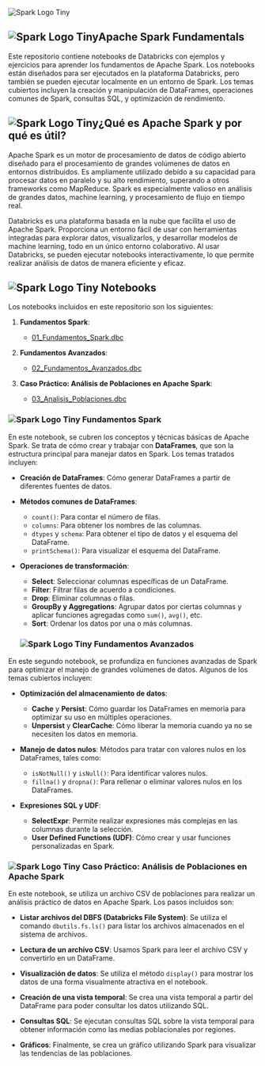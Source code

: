 ![Spark Logo Tiny](https://files.training.databricks.com/images/databricks.png)

## ![Spark Logo Tiny](https://files.training.databricks.com/images/105/logo_spark_tiny.png)Apache Spark Fundamentals

Este repositorio contiene notebooks de Databricks con ejemplos y ejercicios para aprender los fundamentos de Apache Spark. Los notebooks están diseñados para ser ejecutados en la plataforma Databricks, pero también se pueden ejecutar localmente en un entorno de Spark. Los temas cubiertos incluyen la creación y manipulación de DataFrames, operaciones comunes de Spark, consultas SQL, y optimización de rendimiento.


## ![Spark Logo Tiny](https://files.training.databricks.com/images/105/logo_spark_tiny.png)¿Qué es Apache Spark y por qué es útil?

Apache Spark es un motor de procesamiento de datos de código abierto diseñado para el procesamiento de grandes volúmenes de datos en entornos distribuidos. Es ampliamente utilizado debido a su capacidad para procesar datos en paralelo y su alto rendimiento, superando a otros frameworks como MapReduce. Spark es especialmente valioso en análisis de grandes datos, machine learning, y procesamiento de flujo en tiempo real.

Databricks es una plataforma basada en la nube que facilita el uso de Apache Spark. Proporciona un entorno fácil de usar con herramientas integradas para explorar datos, visualizarlos, y desarrollar modelos de machine learning, todo en un único entorno colaborativo. Al usar Databricks, se pueden ejecutar notebooks interactivamente, lo que permite realizar análisis de datos de manera eficiente y eficaz.



## ![Spark Logo Tiny](https://files.training.databricks.com/images/105/logo_spark_tiny.png) Notebooks 

Los notebooks incluidos en este repositorio son los siguientes:

1. **Fundamentos Spark**:
   - [01_Fundamentos_Spark.dbc](01_Fundamentos_Spark.dbc)
   
2. **Fundamentos Avanzados**:
   - [02_Fundamentos_Avanzados.dbc](02_Fundamentos_Avanzados.dbc)
   
3. **Caso Práctico: Análisis de Poblaciones en Apache Spark**:
   - [03_Analisis_Poblaciones.dbc](03_Analisis_Poblaciones.dbc)

### ![Spark Logo Tiny](https://files.training.databricks.com/images/105/logo_spark_tiny.png) Fundamentos Spark

En este notebook, se cubren los conceptos y técnicas básicas de Apache Spark. Se trata de cómo crear y trabajar con **DataFrames**, que son la estructura principal para manejar datos en Spark. Los temas tratados incluyen:

- **Creación de DataFrames**: Cómo generar DataFrames a partir de diferentes fuentes de datos.
- **Métodos comunes de DataFrames**:
  - `count()`: Para contar el número de filas.
  - `columns`: Para obtener los nombres de las columnas.
  - `dtypes` y `schema`: Para obtener el tipo de datos y el esquema del DataFrame.
  - `printSchema()`: Para visualizar el esquema del DataFrame.
  
- **Operaciones de transformación**:
  - **Select**: Seleccionar columnas específicas de un DataFrame.
  - **Filter**: Filtrar filas de acuerdo a condiciones.
  - **Drop**: Eliminar columnas o filas.
  - **GroupBy y Aggregations**: Agrupar datos por ciertas columnas y aplicar funciones agregadas como `sum()`, `avg()`, etc.
  - **Sort**: Ordenar los datos por una o más columnas.
  
  ### ![Spark Logo Tiny](https://files.training.databricks.com/images/105/logo_spark_tiny.png) **Fundamentos Avanzados**

En este segundo notebook, se profundiza en funciones avanzadas de Spark para optimizar el manejo de grandes volúmenes de datos. Algunos de los temas cubiertos incluyen:

- **Optimización del almacenamiento de datos**:
  - **Cache** y **Persist**: Cómo guardar los DataFrames en memoria para optimizar su uso en múltiples operaciones.
  - **Unpersist** y **ClearCache**: Cómo liberar la memoria cuando ya no se necesiten los datos en memoria.

- **Manejo de datos nulos**: Métodos para tratar con valores nulos en los DataFrames, tales como:
  - `isNotNull()` y `isNull()`: Para identificar valores nulos.
  - `fillna()` y `dropna()`: Para rellenar o eliminar valores nulos en los DataFrames.

- **Expresiones SQL y UDF**:
  - **SelectExpr**: Permite realizar expresiones más complejas en las columnas durante la selección.
  - **User Defined Functions (UDF)**: Cómo crear y usar funciones personalizadas en Spark.

### ![Spark Logo Tiny](https://files.training.databricks.com/images/105/logo_spark_tiny.png)  **Caso Práctico: Análisis de Poblaciones en Apache Spark**

En este notebook, se utiliza un archivo CSV de poblaciones para realizar un análisis práctico de datos en Apache Spark. Los pasos incluidos son:

- **Listar archivos del DBFS (Databricks File System)**: Se utiliza el comando `dbutils.fs.ls()` para listar los archivos almacenados en el sistema de archivos.
  
- **Lectura de un archivo CSV**: Usamos Spark para leer el archivo CSV y convertirlo en un DataFrame.
  
- **Visualización de datos**: Se utiliza el método `display()` para mostrar los datos de una forma visualmente atractiva en el notebook.
  
- **Creación de una vista temporal**: Se crea una vista temporal a partir del DataFrame para poder consultar los datos utilizando SQL.
  
- **Consultas SQL**: Se ejecutan consultas SQL sobre la vista temporal para obtener información como las medias poblacionales por regiones.
  
- **Gráficos**: Finalmente, se crea un gráfico utilizando Spark para visualizar las tendencias de las poblaciones.


